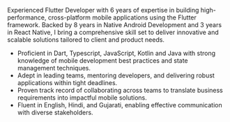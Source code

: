 Experienced Flutter Developer with 6 years of expertise in building high-performance, cross-platform mobile applications using the Flutter framework. Backed by 8 years in Native Android Development and 3 years in React Native, I bring a comprehensive skill set to deliver innovative and scalable solutions tailored to client and product needs.

- Proficient in Dart, Typescript, JavaScript, Kotlin and Java with strong knowledge of mobile development best practices and state management techniques.
- Adept in leading teams, mentoring developers, and delivering robust applications within tight deadlines.
- Proven track record of collaborating across teams to translate business requirements into impactful mobile solutions.
- Fluent in English, Hindi, and Gujarati, enabling effective communication with diverse stakeholders.
